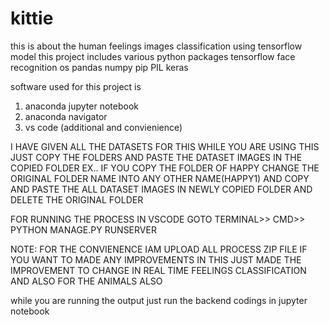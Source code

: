 # kittie
this is about the human  feelings images classification using tensorflow model
this project includes various python packages
tensorflow
face recognition
os
pandas
numpy
pip
PIL
keras

software used for this project is 
1. anaconda jupyter notebook
2. anaconda navigator
3. vs code (additional and convienience)

I HAVE GIVEN ALL THE DATASETS FOR THIS WHILE YOU ARE USING THIS JUST COPY THE FOLDERS AND PASTE THE DATASET IMAGES IN THE COPIED FOLDER
 EX.. IF YOU COPY THE FOLDER OF HAPPY CHANGE THE ORIGINAL FOLDER NAME INTO ANY OTHER NAME(HAPPY1) AND COPY AND PASTE THE ALL DATASET IMAGES IN NEWLY COPIED FOLDER AND DELETE THE ORIGINAL FOLDER

FOR RUNNING THE PROCESS
 IN VSCODE GOTO TERMINAL>> CMD>> PYTHON MANAGE.PY RUNSERVER




NOTE: FOR THE CONVIENENCE IAM UPLOAD ALL PROCESS ZIP FILE IF YOU WANT TO MADE ANY IMPROVEMENTS IN THIS JUST MADE THE IMPROVEMENT TO CHANGE IN  REAL TIME FEELINGS CLASSIFICATION AND ALSO FOR THE ANIMALS ALSO
 
while you are running the output just run the backend codings in jupyter notebook
